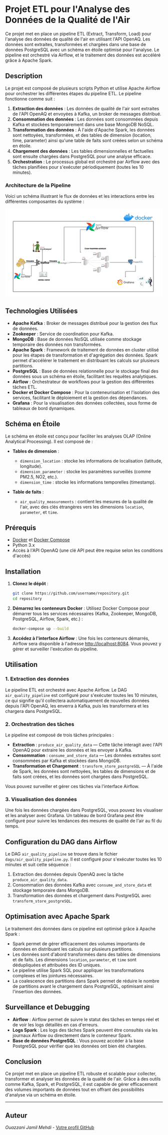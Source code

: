 # Projet ETL pour l'Analyse des Données de la Qualité de l'Air

Ce projet met en place un pipeline ETL (Extract, Transform, Load) pour l'analyse des données de qualité de l'air en utilisant l'API OpenAQ. Les données sont extraites, transformées et chargées dans une base de données PostgreSQL avec un schéma en étoile optimisé pour l'analyse. Le pipeline est orchestré via Airflow, et le traitement des données est accéléré grâce à Apache Spark.

## Description

Le projet est composé de plusieurs scripts Python et utilise Apache Airflow pour orchestrer les différentes étapes du pipeline ETL. Le pipeline fonctionne comme suit :

1. **Extraction des données** : Les données de qualité de l'air sont extraites de l'API OpenAQ et envoyées à Kafka, un broker de messages distribué.
2. **Consommation des données** : Les données sont consommées depuis Kafka et stockées temporairement dans une base MongoDB NoSQL.
3. **Transformation des données** : À l'aide d'Apache Spark, les données sont nettoyées, transformées, et des tables de dimension (location, time, parameter) ainsi qu'une table de faits sont créées selon un schéma en étoile.
4. **Chargement des données** : Les tables dimensionnelles et factuelles sont ensuite chargées dans PostgreSQL pour une analyse efficace.
5. **Orchestration** : Le processus global est orchestré par Airflow avec des tâches planifiées pour s'exécuter périodiquement (toutes les 10 minutes).

### Architecture de la Pipeline

Voici un schéma illustrant le flux de données et les interactions entre les différentes composantes du système :

![Schéma de la Pipeline](img/Project_architecture.jpeg)

## Technologies Utilisées

- **Apache Kafka** : Broker de messages distribué pour la gestion des flux de données.
- **Zookeeper** : Service de coordination pour Kafka.
- **MongoDB** : Base de données NoSQL utilisée comme stockage temporaire des données non transformées.
- **Apache Spark** : Framework de traitement de données en cluster utilisé pour les étapes de transformation et d'agrégation des données. Spark permet d'accélérer le traitement en distribuant les calculs sur plusieurs partitions.
- **PostgreSQL** : Base de données relationnelle pour le stockage final des données sous un schéma en étoile, facilitant les requêtes analytiques.
- **Airflow** : Orchestrateur de workflows pour la gestion des différentes tâches ETL.
- **Docker et Docker Compose** : Pour la conteneurisation et l'isolation des services, facilitant le déploiement et la gestion des dépendances.
- **Grafana** : Pour la visualisation des données collectées, sous forme de tableaux de bord dynamiques.

## Schéma en Étoile

Le schéma en étoile est conçu pour faciliter les analyses OLAP (Online Analytical Processing). Il est composé de :

- **Tables de dimension** :
  - `dimension_location` : stocke les informations de localisation (latitude, longitude).
  - `dimension_parameter` : stocke les paramètres surveillés (comme PM2.5, NO2, etc.).
  - `dimension_time` : stocke les informations temporelles (timestamp).
  
- **Table de faits** :
  - `air_quality_measurements` : contient les mesures de la qualité de l'air, avec des clés étrangères vers les dimensions `location`, `parameter`, et `time`.

## Prérequis

- [Docker](https://www.docker.com/) et [Docker Compose](https://docs.docker.com/compose/)
- Python 3.x
- Accès à l'API OpenAQ (une clé API peut être requise selon les conditions d'accès)

## Installation

1. **Clonez le dépôt** :
    ```bash
    git clone https://github.com/username/repository.git
    cd repository
    ```

2. **Démarrez les conteneurs Docker** :
    Utilisez Docker Compose pour démarrer tous les services nécessaires (Kafka, Zookeeper, MongoDB, PostgreSQL, Airflow, Spark, etc.) :
    ```bash
    docker-compose up --build
    ```

3. **Accédez à l'interface Airflow** :
    Une fois les conteneurs démarrés, Airflow sera disponible à l'adresse [http://localhost:8084](http://localhost:8084). Vous pouvez y gérer et surveiller l'exécution du pipeline.

## Utilisation

### 1. Extraction des données
Le pipeline ETL est orchestré avec Apache Airflow. Le DAG `air_quality_pipeline` est configuré pour s'exécuter toutes les 10 minutes, ce qui signifie qu'il collectera automatiquement de nouvelles données depuis l'API OpenAQ, les enverra à Kafka, puis les transformera et les chargera dans PostgreSQL.

### 2. Orchestration des tâches
Le pipeline est composé de trois tâches principales :
- **Extraction** : `produce_air_quality_data` — Cette tâche interagit avec l'API OpenAQ pour extraire les données et les envoyer à Kafka.
- **Consommation** : `consume_and_store_data` — Les données extraites sont consommées par Kafka et stockées dans MongoDB.
- **Transformation et Chargement** : `transform_store_postgreSQL` — À l'aide de Spark, les données sont nettoyées, les tables de dimensions et de faits sont créées, et les données sont chargées dans PostgreSQL.

Vous pouvez surveiller et gérer ces tâches via l'interface Airflow.

### 3. Visualisation des données
Une fois les données chargées dans PostgreSQL, vous pouvez les visualiser et les analyser avec Grafana. Un tableau de bord Grafana peut être configuré pour suivre les tendances des mesures de qualité de l'air au fil du temps.

## Configuration du DAG dans Airflow

Le DAG `air_quality_pipeline` se trouve dans le fichier `dags/air_quality_pipeline.py`. Il est configuré pour s'exécuter toutes les 10 minutes et suit cette séquence :

1. Extraction des données depuis OpenAQ avec la tâche `produce_air_quality_data`.
2. Consommation des données Kafka avec `consume_and_store_data` et stockage temporaire dans MongoDB.
3. Transformation des données et chargement dans PostgreSQL avec `transform_store_postgreSQL`.

## Optimisation avec Apache Spark

Le traitement des données dans ce pipeline est optimisé grâce à Apache Spark :
- Spark permet de gérer efficacement des volumes importants de données en distribuant les calculs sur plusieurs partitions.
- Les données sont d'abord transformées dans des tables de dimensions et de faits. Les dimensions `location`, `parameter`, et `time` sont dédupliquées et attribuées des ID uniques.
- Le pipeline utilise Spark SQL pour appliquer les transformations complexes et les jointures nécessaires.
- La coalescence des partitions dans Spark permet de réduire le nombre de partitions avant le chargement dans PostgreSQL, optimisant ainsi l'insertion des données.

## Surveillance et Debugging

- **Airflow** : Airflow permet de suivre le statut des tâches en temps réel et de voir les logs détaillés en cas d'erreurs.
- **Logs Spark** : Les logs des tâches Spark peuvent être consultés via les journaux Airflow ou directement dans le conteneur Spark.
- **Base de données PostgreSQL** : Vous pouvez accéder à la base PostgreSQL pour vérifier que les données ont bien été chargées.

## Conclusion

Ce projet met en place un pipeline ETL robuste et scalable pour collecter, transformer et analyser les données de la qualité de l'air. Grâce à des outils comme Kafka, Spark, et PostgreSQL, il est capable de gérer efficacement des volumes importants de données tout en offrant des possibilités d'analyse via un schéma en étoile.

---

## Auteur

*Ouazzani Jamil Mehdi* - [Votre profil GitHub](https://github.com/Mehdi-24-K4)